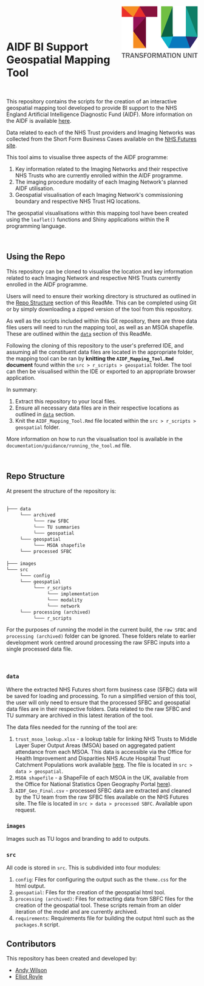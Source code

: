 <img src="images/TU_logo_large.png" alt="TU logo" width="200" align="right"/>

<br/>

<br/>

<br/>

# AIDF BI Support Geospatial Mapping Tool

<br/>

This repository contains the scripts for the creation of an interactive geospatial mapping tool developed to provide BI support to the NHS England Artificial Intelligence Diagnostic Fund (AIDF). More information on the AIDF is available [here](https://transform.england.nhs.uk/ai-lab/ai-lab-programmes/ai-in-imaging/ai-diagnostic-fund/).

Data related to each of the NHS Trust providers and Imaging Networks was collected from the Short Form Business Cases available on the [NHS Futures site](https://future.nhs.uk/NationalDiagnosticsProgramme/view?objectId=45347088).

This tool aims to visualise three aspects of the AIDF programme:

1. Key information related to the Imaging Networks and their respective NHS Trusts who are currently enrolled within the AIDF programme.
2. The imaging procedure modality of each Imaging Network's planned AIDF utilisation.
3. Geospatial visualisation of each Imaging Network's commissioning boundary and respective NHS Trust HQ locations.

The geospatial visualisations within this mapping tool have been created using the `leaflet()` functions and Shiny applications within the R programming language.

<br/>

## Using the Repo

This repository can be cloned to visualise the location and key information related to each Imaging Network and respective NHS Trusts currently enrolled in the AIDF programme.

Users will need to ensure their working directory is structured as outlined in the [Repo Structure](#repo-structure) section of this ReadMe. This can be completed using Git or by simply downloading a zipped version of the tool from this repository.

As well as the scripts included within this Git repository, there are three data files users will need to run the mapping tool, as well as an MSOA shapefile. These are outlined within the [`data`](#data) section of this ReadMe.

Following the cloning of this repository to the user's preferred IDE, and assuming all the constituent data files are located in the appropriate folder, the mapping tool can be ran by **knitting the `AIDF_Mapping_Tool.Rmd` document** found within the `src > r_scripts > geospatial` folder. The tool can then be visualised within the IDE or exported to an appropriate browser application.

In summary:

1. Extract this repository to your local files.
2. Ensure all necessary data files are in their respective locations as outlined in [`data`](#data) section.
3. Knit the `AIDF_Mapping_Tool.Rmd` file located within the `src > r_scripts > geospatial` folder.

More information on how to run the visualisation tool is available in the `documentation/guidance/running_the_tool.md` file.

<br/>

## Repo Structure

At present the structure of the repository is:

``` plaintext

├─── data
     └─── archived
          └─── raw SFBC
          └─── TU summaries
          └─── geospatial
     └─── geospatial
          └─── MSOA shapefile
     └─── processed SFBC
     
├─── images
└─── src
     └─── config
     └─── geospatial
          └─── r_scripts
               └─── implementation
               └─── modality
               └─── network
     └─── processing (archived)
          └─── r_scripts
```

For the purposes of running the model in the current build, the `raw SFBC` and `processing (archived)` folder can be ignored. These folders relate to earlier development work centred around processing the raw SFBC inputs into a single processed data file.

<br/>

### `data`
Where the extracted NHS Futures short form business case (SFBC) data will be saved for loading and processing. To run a simplified version of this tool, the user will only need to ensure that the processed SFBC and geospatial data files are in their respective folders. Data related to the raw SFBC and TU summary are archived in this latest iteration of the tool. 

The data files needed for the running of the tool are:

1. `trust_msoa_lookup.xlsx` - a lookup table for linking NHS Trusts to Middle Layer Super Output Areas (MSOA) based on aggregated patient attendance from each MSOA. This data is accessible via the Office for Health Improvement and Disparities NHS Acute Hospital Trust Catchment Populations work available [here]([https://transform.england.nhs.uk/ai-lab/ai-lab-programmes/ai-in-imaging/ai-diagnostic-fund/](https://app.powerbi.com/view?r=eyJrIjoiODZmNGQ0YzItZDAwZi00MzFiLWE4NzAtMzVmNTUwMThmMTVlIiwidCI6ImVlNGUxNDk5LTRhMzUtNGIyZS1hZDQ3LTVmM2NmOWRlODY2NiIsImMiOjh9)). The file is located in `src > data > geospatial`.
2. `MSOA shapefile` - a ShapeFile of each MSOA in the UK, available from the Office for National Statistics Open Geography Portal [here](https://geoportal.statistics.gov.uk/datasets/ons::msoa-2011-to-msoa-2021-to-local-authority-district-2022-lookup-for-england-and-wales/about)).
3. `AIDF_Geo_Final.csv` - processed SFBC data are extracted and cleaned by the TU team from the raw SFBC files available on the NHS Futures site. The file is located in `src > data > processed SBFC`. Available upon request.

### `images`

Images such as TU logos and branding to add to outputs.

### `src`

All code is stored in `src`. This is subdivided into four modules:

1. `config`: Files for configuring the output such as the `theme.css` for the html output.
2. `geospatial`: Files for the creation of the geospatial html tool.
3. `processing (archived)`: Files for extracting data from SBFC files for the creation of the geospatial tool. These scripts remain from an older iteration of the model and are currently archived.
4. `requirements`: Requirements file for building the output html such as the `packages.R` script.

## Contributors

This repository has been created and developed by:

-   [Andy Wilson](https://github.com/ASW-Analyst)
-   [Elliot Royle](https://github.com/elliotroyle)
